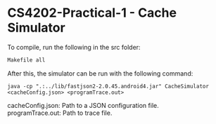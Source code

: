 # CS4202-Practical-1 - Cache Simulator
To compile, run the following in the src folder:
```bash
Makefile all
```

After this, the simulator can be run with the following command:
```
java -cp ".:../lib/fastjson2-2.0.45.android4.jar" CacheSimulator <cacheConfig.json> <programTrace.out>
```

cacheConfig.json: Path to a JSON configuration file.  
programTrace.out: Path to trace file.  